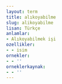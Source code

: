 ```yaml
---
layout: term
title: alıkoyabilme
slug: alikoyabilme
lisan: Türkçe
anlamlar:
- Alıkoyabilmek işi
ozellikler:
- - isim
ornekler:
- - ''
orneklerkaynak:
- - ''
---
```

